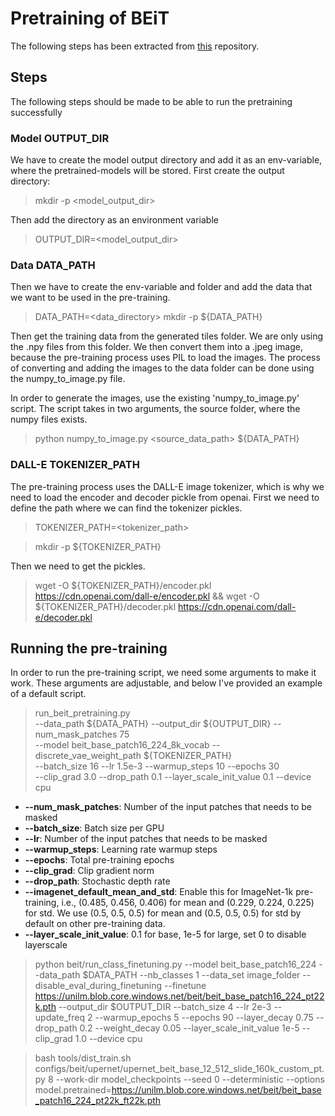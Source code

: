 # Pretraining of BEiT

The following steps has been extracted from [this](https://github.com/microsoft/unilm/tree/master/beit) repository.

## Steps

The following steps should be made to be able to run the pretraining successfully

### Model OUTPUT_DIR

We have to create the model output directory and add it as an env-variable, where the pretrained-models will be stored. First create the output directory:

> mkdir -p <model_output_dir>

Then add the directory as an environment variable

> OUTPUT_DIR=<model_output_dir>

### Data DATA_PATH

Then we have to create the env-variable and folder and add the data that we want to be used in the pre-training.

> DATA_PATH=<data_directory>
> mkdir -p ${DATA_PATH}

Then get the training data from the generated tiles folder. We are only using the .npy files from this folder. We then convert them into a .jpeg image, because the pre-training process uses PIL to load the images. The process of converting and adding the images to the data folder can be done using the numpy_to_image.py file.

In order to generate the images, use the existing 'numpy_to_image.py' script. The script takes in two arguments, the source folder, where the numpy files exists.
> python numpy_to_image.py <source_data_path> ${DATA_PATH}

### DALL-E TOKENIZER_PATH

The pre-training process uses the DALL-E image tokenizer, which is why we need to load the encoder and decoder pickle from openai. First we need to define the path where we can find the tokenizer pickles.

> TOKENIZER_PATH=<tokenizer_path>

> mkdir -p ${TOKENIZER_PATH}

Then we need to get the pickles.

> wget -O ${TOKENIZER_PATH}/encoder.pkl https://cdn.openai.com/dall-e/encoder.pkl && wget -O ${TOKENIZER_PATH}/decoder.pkl https://cdn.openai.com/dall-e/decoder.pkl

## Running the pre-training

In order to run the pre-training script, we need some arguments to make it work. These arguments are adjustable, and below I've provided an example of a default script.

> run_beit_pretraining.py \
        --data_path ${DATA_PATH} --output_dir ${OUTPUT_DIR} --num_mask_patches 75 \
        --model beit_base_patch16_224_8k_vocab --discrete_vae_weight_path ${TOKENIZER_PATH} \
        --batch_size 16 --lr 1.5e-3 --warmup_steps 10 --epochs 30 \
        --clip_grad 3.0 --drop_path 0.1 --layer_scale_init_value 0.1 --device cpu


* __--num_mask_patches__:               Number of the input patches that needs to be masked
* __--batch_size__:                     Batch size per GPU
* __--lr__:                             Number of the input patches that needs to be masked
* __--warmup_steps__:                   Learning rate warmup steps
* __--epochs__:                         Total pre-training epochs
* __--clip_grad__:                      Clip gradient norm
* __--drop_path__:                      Stochastic depth rate
* __--imagenet_default_mean_and_std__:  Enable this for ImageNet-1k pre-training, i.e., (0.485, 0.456, 0.406) for mean and (0.229, 0.224, 0.225) for std. We use (0.5, 0.5, 0.5) for mean and (0.5, 0.5, 0.5) for std by default on other pre-training data.
* __--layer_scale_init_value__:         0.1 for base, 1e-5 for large, set 0 to disable layerscale



> python beit/run_class_finetuning.py --model beit_base_patch16_224 --data_path $DATA_PATH --nb_classes 1 --data_set image_folder --disable_eval_during_finetuning --finetune https://unilm.blob.core.windows.net/beit/beit_base_patch16_224_pt22k.pth --output_dir $OUTPUT_DIR --batch_size 4 --lr 2e-3 --update_freq 2 --warmup_epochs 5 --epochs 90 --layer_decay 0.75 --drop_path 0.2 --weight_decay 0.05 --layer_scale_init_value 1e-5 --clip_grad 1.0 --device cpu

> bash tools/dist_train.sh configs/beit/upernet/upernet_beit_base_12_512_slide_160k_custom_pt.py 8 --work-dir model_checkpoints --seed 0  --deterministic --options model.pretrained=https://unilm.blob.core.windows.net/beit/beit_base_patch16_224_pt22k_ft22k.pth